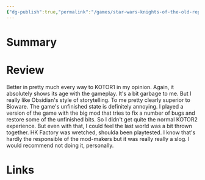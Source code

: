 ```yaml
---
{"dg-publish":true,"permalink":"/games/star-wars-knights-of-the-old-republic-ii-2004/","tags":["LP"],"created":"2023-12-08","updated":"2024-02-14"}
---
```



# Summary

# Review

Better in pretty much every way to KOTOR1 in my opinion. Again, it absolutely shows its age with the gameplay. It's a bit garbage to me. But I really like Obsidian's style of storytelling. To me pretty clearly superior to Bioware. The game's unfinished state is definitely annoying. I played a version of the game with the big mod that tries to fix a number of bugs and restore some of the unfinished bits. So I didn't get quite the normal KOTOR2 experience. But even with that, I could feel the last world was a bit thrown together. HK Factory was wretched, shoulda been playtested. I know that's hardly the responsible of the mod-makers but it was really really a slog. I would recommend not doing it, personally.

# Links
